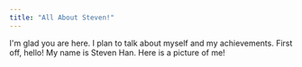 ```yaml
---
title: "All About Steven!"
---
```


I'm glad you are here. I plan to talk about myself and my achievements. First off, hello! My name is Steven Han. Here is a picture of me!
